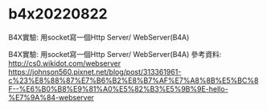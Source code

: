 # b4x20220822
B4X實驗: 用socket寫一個Http Server/ WebServer(B4A) 

B4X實驗: 用socket寫一個Http Server/ WebServer(B4A)
參考資料:
http://cs0.wikidot.com/webserver
https://johnson560.pixnet.net/blog/post/313361961-c%23%E8%88%87%E7%B6%B2%E8%B7%AF%E7%A8%8B%E5%BC%8F--%E6%B0%B8%E9%81%A0%E5%82%B3%E5%9B%9E-hello-%E7%9A%84-webserver
 

